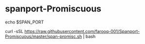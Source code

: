 # spanport-Promiscuous

echo $SPAN_PORT   

curl -sSL https://raw.githubusercontent.com/farooq-001/Spanport-Promiscuous/master/span-promisc.sh | bash
